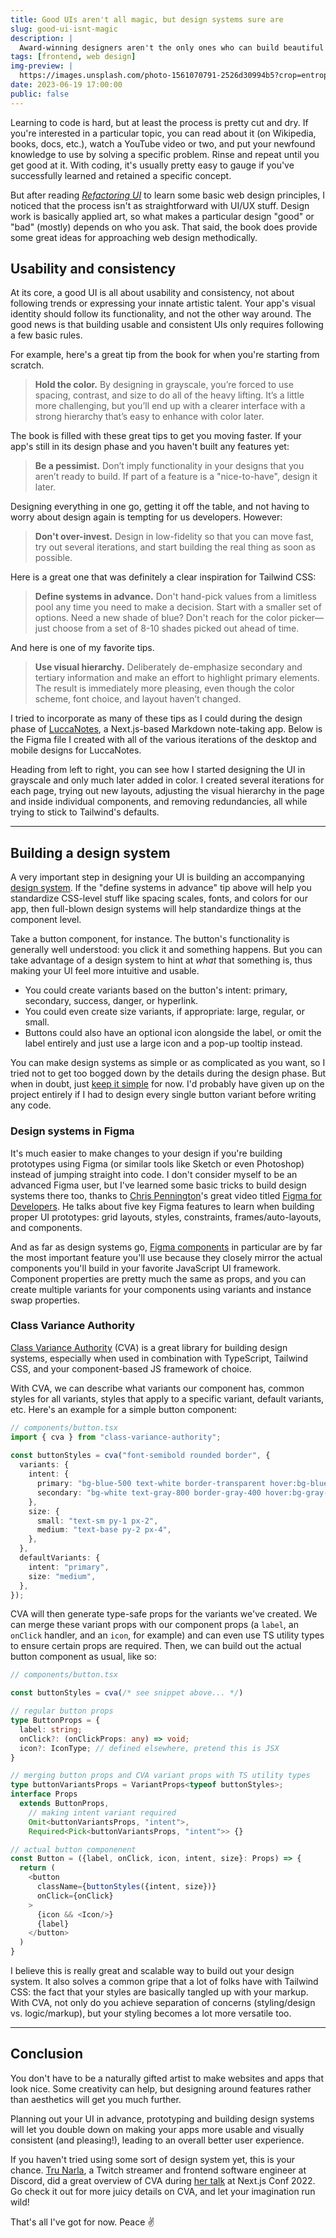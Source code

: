 ```yaml
---
title: Good UIs aren't all magic, but design systems sure are
slug: good-ui-isnt-magic
description: |
  Award-winning designers aren't the only ones who can build beautiful UIs. Discover the power of design systems to build user-friendly web experiences.
tags: [frontend, web design]
img-preview: |  
  https://images.unsplash.com/photo-1561070791-2526d30994b5?crop=entropy&cs=tinysrgb&fit=max&fm=jpg&ixid=MnwxfDB8MXxyYW5kb218MHx8fHx8fHx8MTY4MTg3MTk0NQ&ixlib=rb-4.0.3&q=80&utm_campaign=api-credit&utm_medium=referral&utm_source=unsplash_source&w=1080
date: 2023-06-19 17:00:00
public: false
--- 
```


Learning to code is hard, but at least the process is pretty cut and dry. If you're interested in a particular topic, you can read about it (on Wikipedia, books, docs, etc.), watch a YouTube video or two, and put your newfound knowledge to use by solving a specific problem. Rinse and repeat until you get good at it. With coding, it's usually pretty easy to gauge if you've successfully learned and retained a specific concept.

But after reading [*Refactoring UI*](https://www.refactoringui.com/) to learn some basic web design principles, I noticed that the process isn't as straightforward with UI/UX stuff. Design work is basically applied art, so what makes a particular design "good" or "bad" (mostly) depends on who you ask. That said, the book does provide some great ideas for approaching web design methodically.

## Usability and consistency

At its core, a good UI is all about usability and consistency, not about following trends or expressing your innate artistic talent. Your app's visual identity should follow its functionality, and not the other way around. The good news is that building usable and consistent UIs only requires following a few basic rules.

For example, here's a great tip from the book for when you're starting from scratch.

> **Hold the color.** By designing in grayscale, you’re forced to use spacing, contrast, and size to do all of the heavy lifting. It’s a little more challenging, but you’ll end up with a clearer interface with a strong hierarchy that’s easy to enhance with color later.

The book is filled with these great tips to get you moving faster. If your app's still in its design phase and you haven't built any features yet:

> **Be a pessimist.** Don’t imply functionality in your designs that you aren’t ready to build. If part of a feature is a "nice-to-have", design it later. 
 
Designing everything in one go, getting it off the table, and not having to worry about design again is tempting for us developers. However:

> **Don't over-invest.** Design in low-fidelity so that you can move fast, try out several iterations, and start building the real thing as soon as possible.

Here is a great one that was definitely a clear inspiration for Tailwind CSS:

> **Define systems in advance.** Don't hand-pick values from a limitless pool any time you need to make a decision. Start with a smaller set of options. Need a new shade of blue? Don't reach for the color picker—just choose from a set of 8-10 shades picked out ahead of time.

And here is one of my favorite tips. 

> **Use visual hierarchy.** Deliberately de-emphasize secondary and tertiary information and make an effort to highlight primary elements. The result is immediately more pleasing, even though the color scheme, font choice, and layout haven’t changed.

I tried to incorporate as many of these tips as I could during the design phase of [LuccaNotes](/portfolio/luccanotes), a Next.js-based Markdown note-taking app. Below is the Figma file I created with all of the various iterations of the desktop and mobile designs for LuccaNotes.

<!-- <iframe style="border: 1px solid rgba(0, 0, 0, 0.1);" width="100%" height="600" src="https://www.figma.com/embed?embed_host=share&url=https%3A%2F%2Fwww.figma.com%2Ffile%2F9Vnnbj7m862xY9C8uAF8Pn%2FLuccaNotes%3Ftype%3Ddesign%26node-id%3D0%253A1%26t%3DJC6R6ZdF1aqGYy2m-1" allowfullscreen></iframe> -->

Heading from left to right, you can see how I started designing the UI in grayscale and only much later added in color. I created several iterations for each page, trying out new layouts, adjusting the visual hierarchy in the page and inside individual components, and removing redundancies, all while trying to stick to Tailwind's defaults.

---
## Building a design system

A very important step in designing your UI is building an accompanying [design system](https://en.wikipedia.org/wiki/Design_system?useskin=vector). If the "define systems in advance" tip above will help you standardize CSS-level stuff like spacing scales, fonts, and colors for our app, then full-blown design systems will help standardize things at the component level.

Take a button component, for instance. The button's functionality is generally well understood: you click it and something happens. But you can take advantage of a design system to hint at _what_ that something is, thus making your UI feel more intuitive and usable. 
- You could create variants based on the button's intent: primary, secondary, success, danger, or hyperlink. 
- You could even create size variants, if appropriate: large, regular, or small. 
- Buttons could also have an optional icon alongside the label, or omit the label entirely and just use a large icon and a pop-up tooltip instead.

You can make design systems as simple or as complicated as you want, so I tried not to get too bogged down by the details during the design phase. But when in doubt, just [keep it simple](https://en.wikipedia.org/wiki/KISS_principle?useskin=vector) for now. I'd probably have given up on the project entirely if I had to design every single button variant before writing any code. 

### Design systems in Figma

It's much easier to make changes to your design if you're building prototypes using Figma (or similar tools like Sketch or even Photoshop) instead of jumping straight into code. I don't consider myself to be an advanced Figma user, but I've learned some basic tricks to build design systems there too, thanks to [Chris Pennington](https://www.youtube.com/@CodinginPublic)'s great video titled [Figma for Developers](https://www.youtube.com/watch?v=2liZ3uvO9bs). He talks about five key Figma features to learn when building proper UI prototypes: grid layouts, styles, constraints, frames/auto-layouts, and components.

And as far as design systems go, [Figma components](https://www.youtube.com/watch?v=Z3In89pq8x4&t=311s&pp=ygUWY29kaW5nIGluIHB1YmxpYyBmaWdtYQ%3D%3D) in particular are by far the most important feature you'll use because they closely mirror the actual components you'll build in your favorite JavaScript UI framework. Component properties are pretty much the same as props, and you can create multiple variants for your components using variants and instance swap properties.

### Class Variance Authority

[Class Variance Authority](https://cva.style/docs) (CVA) is a great library for building design systems, especially when used in combination with TypeScript, Tailwind CSS, and your component-based JS framework of choice.

With CVA, we can describe what variants our component has, common styles for all variants, styles that apply to a specific variant, default variants, etc. Here's an example for a simple button component:

```ts
// components/button.tsx
import { cva } from "class-variance-authority";
 
const buttonStyles = cva("font-semibold rounded border", {
  variants: {
    intent: {
      primary: "bg-blue-500 text-white border-transparent hover:bg-blue-600",      
      secondary: "bg-white text-gray-800 border-gray-400 hover:bg-gray-100"
    },
    size: {
      small: "text-sm py-1 px-2",
      medium: "text-base py-2 px-4",
    },
  },  
  defaultVariants: {
    intent: "primary",
    size: "medium",
  },
});
```

CVA will then generate type-safe props for the variants we've created. We can merge these variant props with our component props (a `label`, an `onClick` handler, and an `icon`, for example) and can even use TS utility types to ensure certain props are required. Then, we can build out the actual button component as usual, like so:

```ts
// components/button.tsx

const buttonStyles = cva(/* see snippet above... */)

// regular button props
type ButtonProps = {
  label: string;
  onClick?: (onClickProps: any) => void;
  icon?: IconType; // defined elsewhere, pretend this is JSX
}

// merging button props and CVA variant props with TS utility types
type buttonVariantsProps = VariantProps<typeof buttonStyles>;
interface Props
  extends ButtonProps,
    // making intent variant required
    Omit<buttonVariantsProps, "intent">,
    Required<Pick<buttonVariantsProps, "intent">> {}

// actual button componenent
const Button = ({label, onClick, icon, intent, size}: Props) => {
  return (
    <button 
      className={buttonStyles({intent, size})}
      onClick={onClick}
    >
      {icon && <Icon/>}
      {label}
    </button>
  )
}
```

I believe this is really great and scalable way to build out your design system. It also solves a common gripe that a lot of folks have with Tailwind CSS: the fact that your styles are basically tangled up with your markup. With CVA, not only do you achieve separation of concerns (styling/design vs. logic/markup), but your styling becomes a lot more versatile too.

---
## Conclusion

You don't have to be a naturally gifted artist to make websites and apps that look nice. Some creativity can help, but designing around features rather than aesthetics will get you much further. 

Planning out your UI in advance, prototyping and building design systems will let you double down on making your apps more usable and visually consistent (and pleasing!), leading to an overall better user experience.

If you haven't tried using some sort of design system yet, this is your chance. [Tru Narla](https://twitter.com/trunarla), a Twitch streamer and frontend software engineer at Discord, did a great overview of CVA during [her talk](https://www.youtube.com/watch?v=T-Zv73yZ_QI) at Next.js Conf 2022. Go check it out for more juicy details on CVA, and let your imagination run wild!

That's all I've got for now. Peace ✌